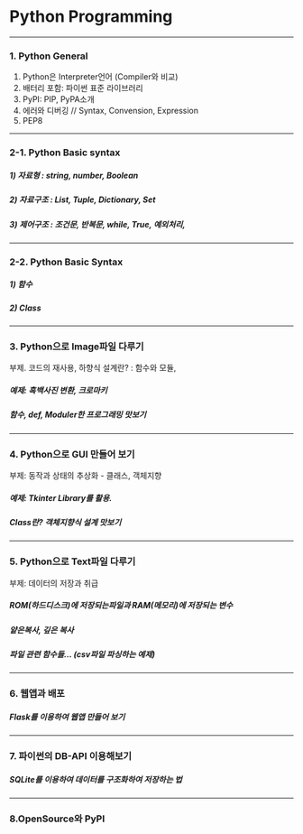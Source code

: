 # Python Programming
-------------------------------------------------------------------------------------------------------------

### 1. Python General 

1) Python은 Interpreter언어 (Compiler와 비교)
2) 배터리 포함: 파이썬 표준 라이브러리 
3) PyPI: PIP, PyPA소개
4) 에러와 디버깅 // Syntax, Convension, Expression
5) PEP8 

-------------------------------------------------------------------------------------------------------------



### 2-1. Python Basic syntax
##### 1) 자료형 : string, number, Boolean 
##### 2) 자료구조 : List, Tuple, Dictionary, Set
##### 3) 제어구조 : 조건문, 반복문, while, True, 예외처리, 
-------------------------------------------------------------------------------------------------------------


### 2-2. Python Basic Syntax
##### 1) 함수
##### 2) Class
-------------------------------------------------------------------------------------------------------------



### 3. Python으로 Image파일 다루기
부제. 코드의 재사용, 하향식 설계란? : 함수와 모듈,
##### 예제: 흑백사진 변환, 크로마키
##### 함수, def, Moduler한 프로그래밍 맛보기
-------------------------------------------------------------------------------------------------------------


### 4. Python으로 GUI 만들어 보기
부제: 동작과 상태의 추상화 - 클래스, 객체지향
##### 예제: Tkinter Library를 활용. 
##### Class란? 객체지향식 설계 맛보기
-------------------------------------------------------------------------------------------------------------


### 5. Python으로 Text파일 다루기
부제: 데이터의 저장과 취급
##### ROM(하드디스크)에 저장되는파일과 RAM(메모리)에 저장되는 변수
##### 얕은복사, 깊은 복사
##### 파일 관련 함수들... (csv파일 파싱하는 예제)
-------------------------------------------------------------------------------------------------------------


### 6. 웹앱과 배포
##### Flask를 이용하여 웹앱 만들어 보기
-------------------------------------------------------------------------------------------------------------


### 7. 파이썬의 DB-API 이용해보기
##### SQLite를 이용하여 데이터를 구조화하여 저장하는 법
-------------------------------------------------------------------------------------------------------------

### 8.OpenSource와 PyPI
